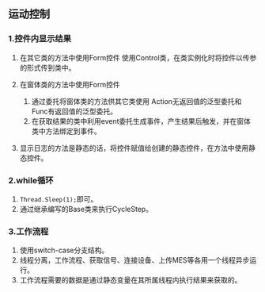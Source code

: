 ## 运动控制

### 1.控件内显示结果

1. 在其它类的方法中使用Form控件
   使用Control类，在类实例化时将控件以传参的形式传到类中。
2. 在窗体类的方法中使用Form控件
   1. 通过委托将窗体类的方法供其它类使用
      Action无返回值的泛型委托和Func有返回值的泛型委托。
   2. 在获取结果的类中利用event委托生成事件，产生结果后触发，并在窗体类中方法绑定到事件。

3. 显示日志的方法是静态的话，将控件赋值给创建的静态控件，在方法中使用静态控件。

### 2.while循环

1. `Thread.Sleep(1);`即可。
2. 通过继承编写的Base类来执行CycleStep。

### 3.工作流程

1. 使用switch-case分支结构。
2. 线程分离，工作流程、获取信号、连接设备、上传MES等各用一个线程异步运行。
3. 工作流程需要的数据是通过静态变量在其所属线程内执行结果来获取的。

